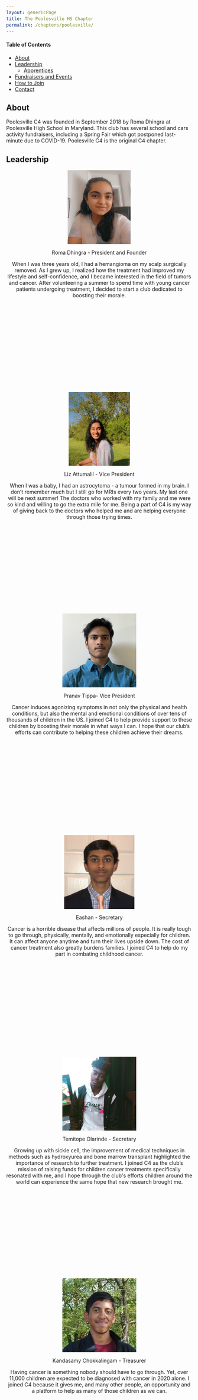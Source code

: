 ```yaml
---
layout: genericPage
title: The Poolesville HS Chapter
permalink: /chapters/poolesville/
---
```

#### Table of Contents

- [About](#about)
- [Leadership](#leadership)
  - [Apprentices](#apprentices)
- [Fundraisers and Events](#fundraisers-and-events)
- [How to Join](#how-to-join)
- [Contact](#contact)

## About

Poolesville C4 was founded in September 2018 by Roma Dhingra at Poolesville High School in Maryland. This club has several school and cars activity fundraisers, including a Spring Fair which got postponed last-minute due to COVID-19. Poolesville C4 is the original C4 chapter.

## Leadership

<div class="row simple-row">
    <div class="col-md-6">
        <div class="row simple-row" style="width:auto;height:600px;" align="center">
            <img src="/img/Roma.png" style="height:200px;width:auto;display: block;margin:auto;">
            <div class="d-flex flex-column">
                <p>Roma Dhingra - President and Founder </p>
                <p>
                    When I was three years old, I had a hemangioma on my scalp surgically removed. As I grew up, I realized how the treatment had improved my lifestyle and self-confidence, and I became interested in the field of tumors and cancer. After volunteering a summer to spend time with young cancer patients undergoing treatment, I decided to start a club dedicated to boosting their morale.
                </p>
            </div>
        </div>
        <div class="row simple-row" style="width:auto;height:600px;" align="center">
            <img src="/img/Liz.jpg" style="height:200px;width:auto;display: block;margin:auto;">
            <div class="d-flex flex-column">
                <p>Liz Attumalil - Vice President</p>
                <p>
                    When I was a baby, I had an astrocytoma - a tumour formed in my brain. I don’t remember much but I still go for MRIs every two years. My last one will be next summer! The doctors who worked with my family and me were so kind and willing to go the extra mile for me. Being a part of C4 is my way of giving back to the doctors who helped me and are helping everyone through those trying times.
                </p>
            </div>
        </div>
        <div class="row simple-row" style="width:auto;height:600px;" align="center">
            <img src="/img/Pranav.png" style="height:200px;width:auto;display: block;margin:auto;">
            <div class="d-flex flex-column">
                <p>Pranav Tippa- Vice President</p>
                <p>
                    Cancer induces agonizing symptoms in not only the physical and health conditions, but also the mental and emotional conditions of over tens of thousands of children in the US. I joined C4 to help provide support to these children by boosting their morale in what ways I can. I hope that our club’s efforts can contribute to helping these children achieve their dreams.
                </p>
            </div>
        </div>
        <div class="row simple-row" style="width:auto;height:600px;" align="center">
            <img src="/img/Eashan.jpg" style="height:200px;width:auto;display: block;margin:auto;">
            <div class="d-flex flex-column">
                <p>Eashan - Secretary</p>
                <p>
                    Cancer is a horrible disease that affects millions of people. It is really tough to go through, physically, mentally, and emotionally especially for children. It can affect anyone anytime and turn their lives upside down. The cost of cancer treatment also greatly burdens families. I joined C4 to help do my part in combating childhood cancer.
                </p>
            </div>
        </div>
    </div>
    <div class="col-md-6">
        <div class="row simple-row" style="width:auto;height:600px;" align="center">
            <img src="/img/Temi.jpg" style="height:200px;width:auto;display: block;margin:auto;">
            <div class="d-flex flex-column">
                <p>Temitope Olarinde - Secretary</p>
                <p>
                    Growing up with sickle cell, the improvement of medical techniques in methods such as hydroxyurea and bone marrow transplant highlighted the importance of research to further treatment. I joined C4 as the club’s mission of raising funds for children cancer treatments specifically resonated with me, and I hope through the club's efforts children around the world can experience the same hope that new research brought me.
                </p>
            </div>
        </div>
        <div class="row simple-row" style="width:auto;height:600px;" align="center">
            <img src="/img/Kandasamy.jpg" style="height:200px;width:auto;display: block;margin:auto;">
            <div class="d-flex flex-column">
                <p>Kandasamy Chokkalingam - Treasurer</p>
                <p>
                    Having cancer is something nobody should have to go through. Yet, over 11,000 children are expected to be diagnosed with cancer in 2020 alone. I joined C4 because it gives me, and many other people, an opportunity and a platform to help as many of those children as we can.
                </p>
            </div>
        </div>
        <div class="row simple-row" style="width:auto;height:600px;" align="center">
            <img src="/img/Alina.jpg" style="height:200px;width:auto;display: block;margin:auto;">
            <div class="d-flex flex-column">
                <p>Alina Hiba - Treasurer</p>
                <p>
                    I joined C4 because cancer is such a scary and huge problem in the world with severe treatments, and no one should have to deal with it, let alone children. The least we can do is help in whatever way possible, whether it be donating money so families of children with cancer don’t have to worry about it or just bringing comfort to these strong children.
                </p>
            </div>
        </div>
        <div class="row simple-row" style="width:auto;height:600px;" align="center">
            <img src="/img/Nana.png" style="height:200px;width:auto;display: block;margin:auto;">
            <div class="d-flex flex-column">
                <p>Nana Sarkodie - Publicity Officer</p>
                <p>
                    An individual’s well being directly influences their ability to not only pursue goals, but also lead a fulfilling life. With that being said, it is critical that citizens ensure that those suffering from illnesses are able to obtain the assistance necessary so that all societal members have the opportunity to prosper. I joined C4 for the purpose of assuring that cancer will not impede children from flourishing in all their endeavors.
                </p>
            </div>
        </div>
    </div>
</div>

### Apprentices

<div class="row simple-row">
    <div class="col-md-6">
        <div class="row simple-row" style="width:auto;height:600px;" align="center">
            <img src="/img/Seneca.jpeg" style="height:200px;width:auto;display: block;margin:auto;">
            <div class="d-flex flex-column">
                <p>Seneca Feys - Apprentice President</p>
                <p>
                    Three years ago, my aunt was diagnosed with lymphoma and advanced bladder cancer. After seeing what she had to go through and continues to go through I wanted to be able to help other like her in any way that I can. The C4 Club has given me the opportunity to give back and help others in so many different ways.
                </p>
            </div>
        </div>
        <div class="row simple-row" style="width:auto;height:600px;" align="center">
            <img src="/img/Eesha.jpeg" style="height:200px;width:auto;display: block;margin:auto;">
            <div class="d-flex flex-column">
                <p>Eesha Gogineni - Apprentice Publicity Officer</p>
                <p>
                   Hi, my name is Eesha and I'm the apprentice publicity officer for the C4 club. I joined because even though I don't have direct control over childhood cancer, I believe it is my moral duty to lend people a helping hand and do what I can to support cancer patients and organizations. I want to help people educate themselves on this unique and often undiscussed issue.  
                </p>
            </div>
        </div>
        <div class="row simple-row" style="width:auto;height:600px;" align="center">
            <img src="/img/Saaya.jpeg" style="height:200px;width:auto;display: block;margin:auto;">
            <div class="d-flex flex-column">
                <p>Saaya Nair- Apprentice Secretary</p>
                <p>
                    A few years ago, one of my closest firends was diagnosed with leukemia. It was very difficult for me to see what she was going through and I decided to make a change. I joined C4 because it was an opportunity to get involved and bring awareness to childhood cancer.  
                </p>
            </div>
        </div>
    </div>
    <div class="col-md-6">
        <div class="row simple-row" style="width:auto;height:600px;" align="center">
            <img src="/img/Tessa.jpeg" style="height:200px;width:auto;display: block;margin:auto;">
            <div class="d-flex flex-column">
                <p>Tessa Brizhik - Apprentice Treasurer</p>
                <p>
                    My name is Tessa Brizhik and I am a junior in the humanities house. I have been a member of C4 for a year now and I am excited to continue my involvement in the club as treasurer apprentice and later as treasurer for my next two years in high school. I joined the club last year to devote my time and ideas to this amazing cause of fighting againt cancer and I am exicted for the future fundriasers and events my fellow officers, club members and I will run. The current pandemic will only inspire us to be more inovative.  
                </p>
            </div>
        </div>
        <div class="row simple-row" style="width:auto;height:600px;" align="center">
            <img src="/img/Peyton.jpeg" style="height:200px;width:auto;display: block;margin:auto;">
            <div class="d-flex flex-column">
                <p>Peyton Walton - Apprentice Outreach Officer</p>
                <p>
                    I joined C4 for an opportunity to make a different in the lives of cancer patients. Being a part of C4 shows you how much passion people have for helping each other.
                </p>
            </div>
        </div>
        <div class="row simple-row" style="width:auto;height:600px;" align="center">
            <img src="/img/Avery.jpeg" style="height:200px;width:auto;display: block;margin:auto;">
            <div class="d-flex flex-column">
            <p>Avery Ye - Apprentice Vice President</p>
                <p>
                    I joined C4 because of my family's history of cancer and a close friendship I have with someone who had cancer a couple of years ago.
                </p>
            </div>
        </div>
    </div>
</div>

## Fundraisers and Events

The Poolesville HS Chapter has been planning a Spring Fair to be conducted in Poolesville. Due the current situation, our plans have been delayed. We're currently working on some new online fundraising methods so be sure to check back soon to see what we do!

## How to Join

Send us an email at <poolesvillec4@gmail.com> if you're interested in joining!

## Contact

Contact us in any of the following ways:

- [Instagram](https://www.instagram.com/poolesvillec4/)
- [Facebook]("https://www.facebook.com/Poolesville-Combating-Childhood-Cancer-Club-109611417299285/")
- <poolesvillec4@gmail.com>
